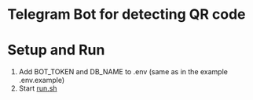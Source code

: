 # Telegram Bot for detecting QR code

# Setup and Run
1) Add BOT_TOKEN and DB_NAME to .env (same as in the example .env.example)
2) Start [run.sh](run.sh)